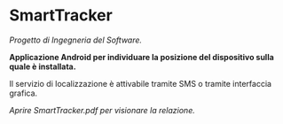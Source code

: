 # SmartTracker

*Progetto di Ingegneria del Software.*

**Applicazione Android per individuare la posizione del dispositivo sulla quale è installata.**

Il servizio di localizzazione è attivabile tramite SMS o tramite interfaccia grafica.

*Aprire SmartTracker.pdf per visionare la relazione.*
